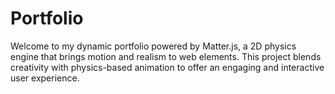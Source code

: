 # Portfolio
Welcome to my dynamic portfolio powered by Matter.js, a 2D physics engine that brings motion and realism to web elements. This project blends creativity with physics-based animation to offer an engaging and interactive user experience.
